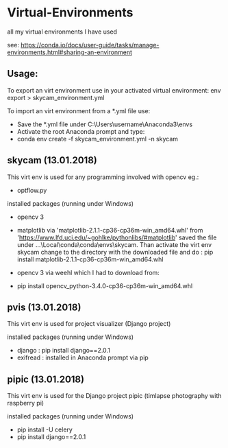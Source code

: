 # Virtual-Environments
all my virtual environments I have used

see: https://conda.io/docs/user-guide/tasks/manage-environments.html#sharing-an-environment

## Usage:
To export an virt environment use in your activated virtual environment:
env export > skycam_environment.yml

To import an virt environment from a \*.yml file use:
- Save the \*.yml file under C:\Users\username\Anaconda3\envs
- Activate the root Anaconda prompt and type:
- conda env create -f skycam_environment.yml -n skycam


## skycam (13.01.2018)
This virt env is used for any programming involved with opencv eg.:
- optflow.py

installed packages (running under Windows)
- opencv 3
- matplotlib via 'matplotlib-2.1.1-cp36-cp36m-win_amd64.whl' from 'https://www.lfd.uci.edu/~gohlke/pythonlibs/#matplotlib'
  saved the file under ...\Local\conda\conda\envs\skycam. Than activate the virt env skycam change to the directory with
  the downloaded file and do : pip install matplotlib-2.1.1-cp36-cp36m-win_amd64.whl

- opencv 3 via weehl which I had to download from:
- pip install opencv_python-3.4.0-cp36-cp36m-win_amd64.whl

## pvis (13.01.2018)
This virt env is used for project visualizer (Django project)

installed packages (running under Windows)
- django : pip install django==2.0.1
- exifread : installed in Anaconda prompt via pip


## pipic (13.01.2018)
This virt env is used for the Django project pipic (timlapse photography with raspberry pi)

installed packages (running under Windows)
- pip install -U celery
- pip install django==2.0.1


